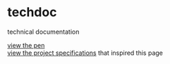 # techdoc
technical documentation  
  
[view the pen](https://codepen.io/11sies/full/qBrdYwO)  
[view the project specifications](https://www.freecodecamp.org/learn/responsive-web-design/responsive-web-design-projects/build-a-technical-documentation-page) that inspired this page

